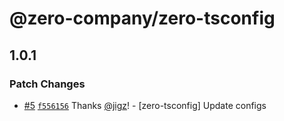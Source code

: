 # @zero-company/zero-tsconfig

## 1.0.1

### Patch Changes

- [#5](https://github.com/zero-company/zero-community/pull/5) [`f556156`](https://github.com/zero-company/zero-community/commit/f55615618389ab959a4582894f1e3f06e4802f02) Thanks [@jigz](https://github.com/jigz)! - [zero-tsconfig] Update configs

